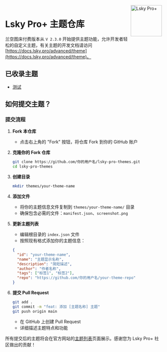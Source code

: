<img align="right" width="100" src="https://avatars.githubusercontent.com/u/100565733?s=200" alt="Lsky Pro+"/>

<h1 align="left" style="border: none!important;">Lsky Pro+ 主题仓库</h1>

兰空图床付费版本从 `V 2.3.0` 开始提供主题功能，允许开发者轻松的自定义主题，有关主题的开发文档请访问 [https://docs.lsky.pro/advanced/theme](https://docs.lsky.pro/advanced/theme)。

## 已收录主题

- [测试](./themes/demo)

## 如何提交主题？

### 提交流程

1. **Fork 本仓库**
   - 点击右上角的 "Fork" 按钮，将仓库 Fork 到你的 GitHub 账户

2. **克隆你的 Fork 仓库**
   ```bash
   git clone https://github.com/你的用户名/lsky-pro-themes.git
   cd lsky-pro-themes
   ```

3. **创建目录**
   ```bash
   mkdir themes/your-theme-name
   ```

4. **添加文件**
   - 将你的主题信息文件复制到 `themes/your-theme-name/` 目录
   - 确保包含必需的文件：`manifest.json`、`screenshot.png`

5. **更新主题列表**
   - 编辑根目录的 `index.json` 文件
   - 按照现有格式添加你的主题信息：
   ```json
   {
     "id": "your-theme-name",
     "name": "主题显示名称",
     "description": "简短描述",
     "author": "作者名称",
     "tags": ["标签1", "标签2"],
     "repo": "https://github.com/你的用户名/your-theme-repo"
   }
   ```

6. **提交 Pull Request**
   ```bash
   git add .
   git commit -m "feat: 添加 [主题名称] 主题"
   git push origin main
   ```
   - 在 GitHub 上创建 Pull Request
   - 详细描述主题特点和功能

所有提交后的主题将会在官方网站的[主题列表](https://www.lsky.pro/themes)页面展示。感谢您为 Lsky Pro+ 社区做出的贡献！